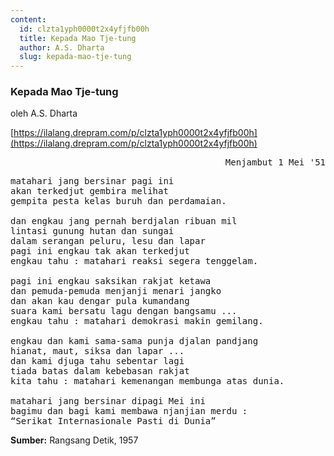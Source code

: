 ```yaml
---
content:
  id: clzta1yph0000t2x4yfjfb00h
  title: Kepada Mao Tje-tung
  author: A.S. Dharta
  slug: kepada-mao-tje-tung
---
```

### Kepada Mao Tje-tung

oleh A.S. Dharta

[https://ilalang.drepram.com/p/clzta1yph0000t2x4yfjfb00h](https://ilalang.drepram.com/p/clzta1yph0000t2x4yfjfb00h)

<pre align="right">
Menjambut 1 Mei '51
</pre>

<pre>
matahari jang bersinar pagi ini
akan terkedjut gembira melihat
gempita pesta kelas buruh dan perdamaian.

dan engkau jang pernah berdjalan ribuan mil
lintasi gunung hutan dan sungai
dalam serangan peluru, lesu dan lapar
pagi ini engkau tak akan terkedjut
engkau tahu : matahari reaksi segera tenggelam.

pagi ini engkau saksikan rakjat ketawa
dan pemuda-pemuda menjanji menari jangko
dan akan kau dengar pula kumandang
suara kami bersatu lagu dengan bangsamu ...
engkau tahu : matahari demokrasi makin gemilang.

engkau dan kami sama-sama punja djalan pandjang
hianat, maut, siksa dan lapar ...
dan kami djuga tahu sebentar lagi
tiada batas dalam kebebasan rakjat
kita tahu : matahari kemenangan membunga atas dunia.

matahari jang bersinar dipagi Mei ini
bagimu dan bagi kami membawa njanjian merdu :
“Serikat Internasionale Pasti di Dunia”
</pre>

**Sumber:** Rangsang Detik, 1957
